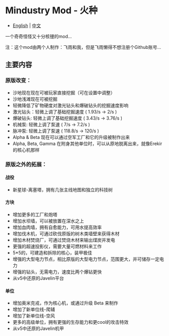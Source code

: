 # Mindustry Mod - 火种
- [English](README.md) | [中文](README_zh.md)

一个奇奇怪怪又十分核锂的mod...

注：这个mod由两个人制作：飞雨和我，但是飞雨懒得不想注册个Github账号...

## 主要内容

### 原版改变：

- 沙地现在现在可被玩家直接挖掘（可在设置中调整）
- 沙地浅滩现在可被挖掘
- 轻微降低了矿物硬度对激光钻头和爆破钻头的挖掘速度影响
- 激光钻头：轻微上调了基础挖掘速度 ( 1.93/s -> 2/s )
- 爆破钻头: 轻微上调了基础挖掘速度 ( 3.43/s -> 3.76/s )
- 机械泵: 轻微上调了泵速 ( 7/s -> 7.2/s )
- 脉冲泵: 轻微上调了泵速 ( 118.8/s -> 120/s )
- Alpha & Beta 现在可以通过空军工厂和它的升级被制作出来
- Alpha, Beta, Gamma 在附身其他单位时，可以从原地脱离出来，就像Erekir的核心机那样

### 原版之外的拓展：

#### 战役

- 新星球-离塞塔，拥有几张主线地图和独立的科技树

#### 方块

- 增加更多的工厂和炮塔
- 增加水坝墙，可以被放置在深水之上
- 增加血肉墙，拥有自愈能力，可用水提高效率
- 增加伐木机，可通过砍伐原版的树木类墙壁来获得木材
- 增加木材焚烧厂，可通过焚烧木材来输出煤炭并发电
- 更强的超速投影仪，需要大量可燃材料来工作
- 5*5的，可建造和拆除的核心，装甲极佳
- 增强的大型电力节点，相比原版的大型电力节点，范围更大，并可储存一定电力
- 增强的钻头，无需电力，速度比两个爆钻更快
- 从v5中还原的Javelin平台

#### 单位

- 增加奥米克戎，作为核心机，或通过升级 Beta 来制作
- 增加了新单位线-爬辅
- 增加了新单位线-空风
- 更多的高级单位，拥有更强的生存能力和更cool的攻击特效
- 从v5中还原的Javelin机甲
